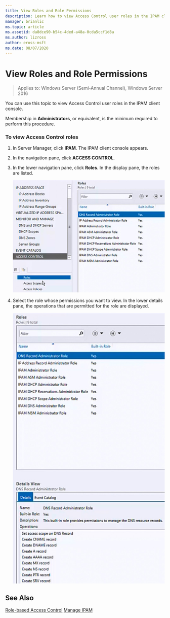 ```yaml
---
title: View Roles and Role Permissions
description: Learn how to view Access Control user roles in the IPAM client console.
manager: brianlic
ms.topic: article
ms.assetid: da8dce90-b54c-4ded-a48a-0cda5ccf1d8a
ms.author: lizross
author: eross-msft
ms.date: 08/07/2020
---
```

# View Roles and Role Permissions

>Applies to: Windows Server (Semi-Annual Channel), Windows Server 2016

You can use this topic to view Access Control user roles in the IPAM client console.

Membership in **Administrators**, or equivalent, is the minimum required to perform this procedure.

### To view Access Control roles

1.  In Server Manager, click  **IPAM**. The IPAM client console appears.

2.  In the navigation pane, click **ACCESS CONTROL**.

3.  In the lower navigation pane, click **Roles**. In the display pane, the roles are listed.

    ![In the display pane the roles are listed](../../media/View-Roles-and-Role-Permissions/ipam_ViewRoles_01.jpg)

4.  Select the role whose permissions you want to view. In the lower details pane, the operations that are permitted for the role are displayed.

    ![View role permissions](../../media/View-Roles-and-Role-Permissions/ipam_ViewRoles_02.jpg)

## See Also
[Role-based Access Control](Role-based-Access-Control.md)
[Manage IPAM](Manage-IPAM.md)



